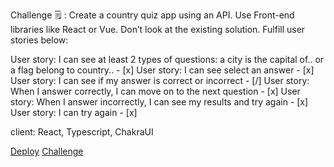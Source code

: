 Challenge :spiral_notepad: : Create a country quiz app using an API. Use Front-end libraries like React or Vue. Don’t look at the existing solution. Fulfill user stories below:

User story: I can see at least 2 types of questions: a city is the capital of.. or a flag belong to country.. - [x]
User story: I can see select an answer - [x]
User story: I can see if my answer is correct or incorrect - [/]
User story: When I answer correctly, I can move on to the next question - [x]
User story: When I answer incorrectly, I can see my results and try again - [x]
User story: I can try again - [x]

client: React, Typescript, ChakraUI

[Deploy]()
[Challenge](https://devchallenges.io/challenges/Bu3G2irnaXmfwQ8sZkw8)
